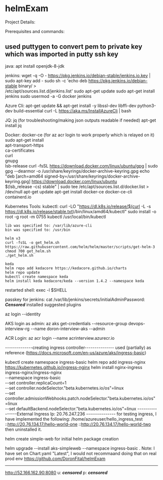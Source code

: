 # helmExam

Project Details:

Prerequisites and commands:

used puttygen to convert pem to private key which was imported in putty ssh key
---------------------------
java:
    apt install openjdk-8-jdk

jenkins:
    wget -q -O - https://pkg.jenkins.io/debian-stable/jenkins.io.key | sudo apt-key add -
    sudo sh -c 'echo deb https://pkg.jenkins.io/debian-stable binary/ > \
        /etc/apt/sources.list.d/jenkins.list'
    sudo apt-get update
    sudo apt-get install jenkins
    sudo usermod -a -G docker jenkins

Azure Cli:
    apt-get update && apt-get install -y libssl-dev libffi-dev python3-dev build-essential
    curl -L https://aka.ms/InstallAzureCli | bash

JQ:
    jq (for troubleshooting/making json outputs readable if needed)
    apt-get install jq

Docker:
    docker-ce (for az acr login to work properly which is relayed on it)
    sudo apt-get install \
        apt-transport-https \
        ca-certificates \
        curl \
        gnupg \
        lsb-release
    curl -fsSL https://download.docker.com/linux/ubuntu/gpg | sudo gpg --dearmor -o /usr/share/keyrings/docker-archive-keyring.gpg
    echo \
    "deb [arch=amd64 signed-by=/usr/share/keyrings/docker-archive-keyring.gpg] https://download.docker.com/linux/ubuntu \
    $(lsb_release -cs) stable" | sudo tee /etc/apt/sources.list.d/docker.list > /dev/null
    apt-get update
    apt-get install docker-ce docker-ce-cli containerd.io

Kubernetes Tools:
    kubectl:
    curl -LO "https://dl.k8s.io/release/$(curl -L -s https://dl.k8s.io/release/stable.txt)/bin/linux/amd64/kubectl"
    sudo install -o root -g root -m 0755 kubectl /usr/local/bin/kubectl

    lib was specified to: /var/lib/azure-cli
    bin was specified to: /usr/bin

    helm v3
    curl -fsSL -o get_helm.sh https://raw.githubusercontent.com/helm/helm/master/scripts/get-helm-3
    chmod 700 get_helm.sh
    ./get_helm.sh

    keda
    helm repo add kedacore https://kedacore.github.io/charts
    helm repo update
    kubectl create namespace keda
    helm install keda kedacore/keda --version 1.4.2 --namespace keda


restarted shell:
    exec -l $SHELL

passkey for jenkins:
    cat /var/lib/jenkins/secrets/initialAdminPassword:
        *******Censored*******
installed suggested plugins

az login --identity

AKS login as admin:
    az aks get-credentials --resource-group devops-interview-rg --name doron-interview-aks --admin

ACR Login:
    az acr login --name acrinterview.azurecr.io

--------------creating ingress controller---------------
used (partially) as reference (https://docs.microsoft.com/en-us/azure/aks/ingress-basic)

kubectl create namespace ingress-basic
helm repo add ingress-nginx https://kubernetes.github.io/ingress-nginx
helm install nginx-ingress ingress-nginx/ingress-nginx \
    --namespace ingress-basic \
    --set controller.replicaCount=1 \
    --set controller.nodeSelector."beta\.kubernetes\.io/os"=linux \
    --set controller.admissionWebhooks.patch.nodeSelector."beta\.kubernetes\.io/os"=linux \
    --set defaultBackend.nodeSelector."beta\.kubernetes\.io/os"=linux
----------------External Ingress Ip: 20.76.247.236 ---------------
for testing ingress, I have implemented the following:
/home/azureuser/hello_ingress_test
::http://20.76.134.17/hello-world-one
::http://20.76.134.17/hello-world-two
then uninstalled it.


helm create simple-web for initial helm package creation

helm upgrade --install aks-simpleweb --namespace ingress-basic .
Note: I have set on Chart.yaml "Latest", I would not recommaand doing that on real prod env
https://github.com/DoronFital/helmExam

------------
http://52.166.162.90:8080
u: ***censored***
p: ***censored***